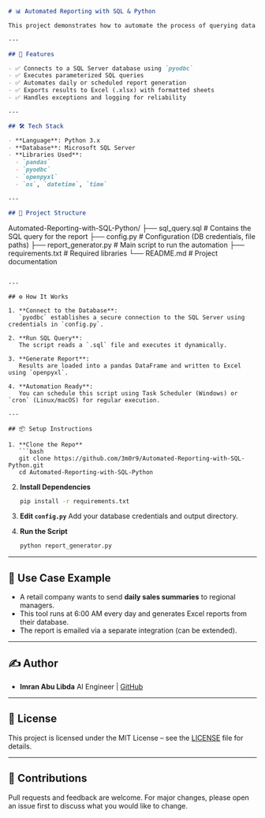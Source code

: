 

```markdown
# 📊 Automated Reporting with SQL & Python

This project demonstrates how to automate the process of querying data from a SQL database, generating reports using Python, and exporting the results into structured Excel files. It is particularly useful for business analysts, data engineers, or teams that require daily/weekly automated reports.

---

## 🚀 Features

- ✅ Connects to a SQL Server database using `pyodbc`
- ✅ Executes parameterized SQL queries
- ✅ Automates daily or scheduled report generation
- ✅ Exports results to Excel (.xlsx) with formatted sheets
- ✅ Handles exceptions and logging for reliability

---

## 🛠️ Tech Stack

- **Language**: Python 3.x  
- **Database**: Microsoft SQL Server  
- **Libraries Used**:
  - `pandas`
  - `pyodbc`
  - `openpyxl`
  - `os`, `datetime`, `time`

---

## 📁 Project Structure

```

Automated-Reporting-with-SQL-Python/
├── sql\_query.sql           # Contains the SQL query for the report
├── config.py               # Configuration (DB credentials, file paths)
├── report\_generator.py     # Main script to run the automation
├── requirements.txt        # Required libraries
└── README.md               # Project documentation

````

---

## ⚙️ How It Works

1. **Connect to the Database**:  
   `pyodbc` establishes a secure connection to the SQL Server using credentials in `config.py`.

2. **Run SQL Query**:  
   The script reads a `.sql` file and executes it dynamically.

3. **Generate Report**:  
   Results are loaded into a pandas DataFrame and written to Excel using `openpyxl`.

4. **Automation Ready**:  
   You can schedule this script using Task Scheduler (Windows) or `cron` (Linux/macOS) for regular execution.

---

## 📦 Setup Instructions

1. **Clone the Repo**  
   ```bash
   git clone https://github.com/3m0r9/Automated-Reporting-with-SQL-Python.git
   cd Automated-Reporting-with-SQL-Python
````

2. **Install Dependencies**

   ```bash
   pip install -r requirements.txt
   ```

3. **Edit `config.py`**
   Add your database credentials and output directory.

4. **Run the Script**

   ```bash
   python report_generator.py
   ```

---

## 📅 Use Case Example

* A retail company wants to send **daily sales summaries** to regional managers.
* This tool runs at 6:00 AM every day and generates Excel reports from their database.
* The report is emailed via a separate integration (can be extended).

---

## ✍️ Author

* **Imran Abu Libda**
  AI Engineer | [GitHub](https://github.com/3m0r9)

---

## 📄 License

This project is licensed under the MIT License – see the [LICENSE](LICENSE) file for details.

---

## 🙌 Contributions

Pull requests and feedback are welcome. For major changes, please open an issue first to discuss what you would like to change.
